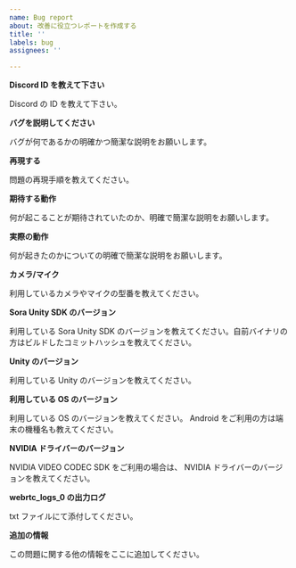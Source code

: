 ```yaml
---
name: Bug report
about: 改善に役立つレポートを作成する
title: ''
labels: bug
assignees: ''

---
```


**Discord ID を教えて下さい**

Discord の ID を教えて下さい。

**バグを説明してください**

バグが何であるかの明確かつ簡潔な説明をお願いします。

**再現する**

問題の再現手順を教えてください。

**期待する動作**

何が起こることが期待されていたのか、明確で簡潔な説明をお願いします。

**実際の動作**

何が起きたのかについての明確で簡潔な説明をお願いします。

**カメラ/マイク**

利用しているカメラやマイクの型番を教えてください。

**Sora Unity SDK のバージョン**

利用している Sora Unity SDK のバージョンを教えてください。自前バイナリの方はビルドしたコミットハッシュを教えてください。

**Unity のバージョン**

利用している Unity のバージョンを教えてください。

**利用している OS のバージョン**

利用している OS のバージョンを教えてください。 Android をご利用の方は端末の機種名も教えてください。

**NVIDIA ドライバーのバージョン**

NVIDIA VIDEO CODEC SDK をご利用の場合は、 NVIDIA ドライバーのバージョンを教えてください。

**webrtc_logs_0 の出力ログ**

txt ファイルにて添付してください。

**追加の情報**

この問題に関する他の情報をここに追加してください。
